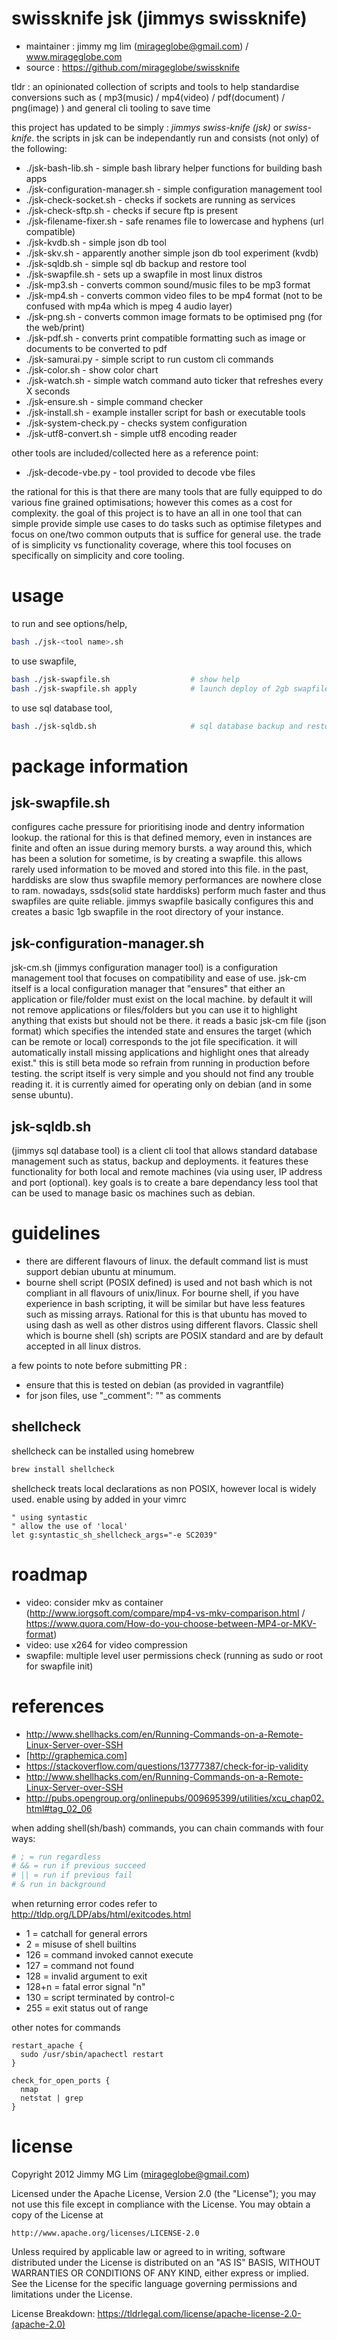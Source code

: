 
# swissknife jsk (jimmys swissknife)

- maintainer : jimmy mg lim (mirageglobe@gmail.com) / www.mirageglobe.com
- source : https://github.com/mirageglobe/swissknife

tldr : an opinionated collection of scripts and tools to help standardise conversions such as ( mp3(music) / mp4(video) / pdf(document) / png(image) ) and general cli tooling to save time

this project has updated to be simply : *jimmys swiss-knife (jsk)* or *swiss-knife*. the scripts in jsk can be independantly run and consists (not only) of the following:

- ./jsk-bash-lib.sh - simple bash library helper functions for building bash apps
- ./jsk-configuration-manager.sh - simple configuration management tool
- ./jsk-check-socket.sh - checks if sockets are running as services
- ./jsk-check-sftp.sh - checks if secure ftp is present
- ./jsk-filename-fixer.sh - safe renames file to lowercase and hyphens (url compatible)
- ./jsk-kvdb.sh - simple json db tool
- ./jsk-skv.sh - apparently another simple json db tool experiment (kvdb)
- ./jsk-sqldb.sh - simple sql db backup and restore tool
- ./jsk-swapfile.sh - sets up a swapfile in most linux distros
- ./jsk-mp3.sh - converts common sound/music files to be mp3 format
- ./jsk-mp4.sh - converts common video files to be mp4 format (not to be confused with mp4a which is mpeg 4 audio layer)
- ./jsk-png.sh - converts common image formats to be optimised png (for the web/print)
- ./jsk-pdf.sh - converts print compatible formatting such as image or documents to be converted to pdf
- ./jsk-samurai.py - simple script to run custom cli commands
- ./jsk-color.sh - show color chart
- ./jsk-watch.sh - simple watch command auto ticker that refreshes every X seconds
- ./jsk-ensure.sh - simple command checker
- ./jsk-install.sh - example installer script for bash or executable tools
- ./jsk-system-check.py - checks system configuration
- ./jsk-utf8-convert.sh - simple utf8 encoding reader

other tools are included/collected here as a reference point:

- ./jsk-decode-vbe.py - tool provided to decode vbe files

the rational for this is that there are many tools that are fully equipped to do various fine grained optimisations; however this comes as a cost for complexity. the goal of this project is to have an all in one tool that can simple provide simple use cases to do tasks such as optimise filetypes and focus on one/two common outputs that is suffice for general use. the trade of is simplicity vs functionality coverage, where this tool focuses on specifically on simplicity and core tooling.

# usage

to run and see options/help,

```sh
bash ./jsk-<tool name>.sh
```

to use swapfile,

```sh
bash ./jsk-swapfile.sh                  # show help
bash ./jsk-swapfile.sh apply            # launch deploy of 2gb swapfile
```

to use sql database tool,

```sh
bash ./jsk-sqldb.sh                     # sql database backup and restore tool
```

# package information

## jsk-swapfile.sh

configures cache pressure for prioritising inode and dentry information lookup. the rational for this is that defined memory, even in instances are finite and often an issue during memory bursts. a way around this, which has been a solution for sometime, is by creating a swapfile. this allows rarely used information to be moved and stored into this file. in the past, harddisks are slow thus swapfile memory performances are nowhere close to ram. nowadays, ssds(solid state harddisks) perform much faster and thus swapfiles are quite reliable. jimmys swapfile basically configures this and creates a basic 1gb swapfile in the root directory of your instance.

## jsk-configuration-manager.sh

jsk-cm.sh (jimmys configuration manager tool) is a configuration management tool that focuses on compatibility and ease of use. jsk-cm itself is a local configuration manager that "ensures" that either an application or file/folder must exist on the local machine. by default it will not remove applications or files/folders but you can use it to highlight anything that exists but should not be there. it reads a basic jsk-cm file (json format) which specifies the intended state and ensures the target (which can be remote or local) corresponds to the jot file specification. it will automatically install missing applications and highlight ones that already exist." this is still beta mode so refrain from running in production before testing. the script itself is very simple and you should not find any trouble reading it. it is currently aimed for operating only on debian (and in some sense ubuntu).

## jsk-sqldb.sh

(jimmys sql database tool) is a client cli tool that allows standard database management such as status, backup and deployments. it features these functionality for both local and remote machines (via using user, IP address and port (optional). key goals is to create a bare dependancy less tool that can be used to manage basic os machines such as debian.

# guidelines

- there are different flavours of linux. the default command list is must support debian ubuntu at minumum.
- bourne shell script (POSIX defined) is used and not bash which is not compliant in all flavours of unix/linux. For bourne shell, if you have experience in bash scripting, it will be similar but have less features such as missing arrays. Rational for this is that ubuntu has moved to using dash as well as other distros using different flavors. Classic shell which is bourne shell (sh) scripts are POSIX standard and are by default accepted in all linux distros.

a few points to note before submitting PR :

- ensure that this is tested on debian (as provided in vagrantfile)
- for json files, use "_comment": "" as comments

## shellcheck

shellcheck can be installed using homebrew

```sh
brew install shellcheck
```

shellcheck treats local declarations as non POSIX, however local is widely used. enable using by added in your vimrc

```
" using syntastic
" allow the use of 'local'
let g:syntastic_sh_shellcheck_args="-e SC2039"
```

# roadmap

- video: consider mkv as container (http://www.iorgsoft.com/compare/mp4-vs-mkv-comparison.html / https://www.quora.com/How-do-you-choose-between-MP4-or-MKV-format)
- video: use x264 for video compression
- swapfile: multiple level user permissions check (running as sudo or root for swapfile init)

# references

- http://www.shellhacks.com/en/Running-Commands-on-a-Remote-Linux-Server-over-SSH
- [http://graphemica.com]
- https://stackoverflow.com/questions/13777387/check-for-ip-validity
- http://www.shellhacks.com/en/Running-Commands-on-a-Remote-Linux-Server-over-SSH
- http://pubs.opengroup.org/onlinepubs/009695399/utilities/xcu_chap02.html#tag_02_06

when adding shell(sh/bash) commands, you can chain commands with four ways:

```sh
# ; = run regardless
# && = run if previous succeed
# || = run if previous fail
# & run in background
```

when returning error codes refer to http://tldp.org/LDP/abs/html/exitcodes.html

- 1 = catchall for general errors
- 2 = misuse of shell builtins
- 126 = command invoked cannot execute
- 127 = command not found
- 128 = invalid argument to exit
- 128+n = fatal error signal "n"
- 130 = script terminated by control-c
- 255 = exit status out of range

other notes for commands

```
restart_apache {
  sudo /usr/sbin/apachectl restart
}

check_for_open_ports {
  nmap
  netstat | grep
}
```

# license

Copyright 2012 Jimmy MG Lim (mirageglobe@gmail.com)

Licensed under the Apache License, Version 2.0 (the "License");
you may not use this file except in compliance with the License.
You may obtain a copy of the License at

    http://www.apache.org/licenses/LICENSE-2.0

Unless required by applicable law or agreed to in writing, software
distributed under the License is distributed on an "AS IS" BASIS,
WITHOUT WARRANTIES OR CONDITIONS OF ANY KIND, either express or implied.
See the License for the specific language governing permissions and
limitations under the License.

License Breakdown: https://tldrlegal.com/license/apache-license-2.0-(apache-2.0)
